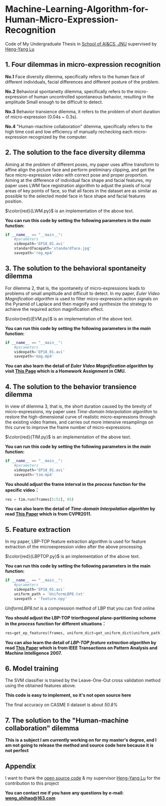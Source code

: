 # Machine-Learning-Algorithm-for-Human-Micro-Expression-Recognition
Code of My Undergraduate Thesis in [School of AI&CS, JNU](http://ai.jiangnan.edu.cn/) supervised by [Heng-Yang Lu](http://iip.nju.edu.cn/index.php/Luhy)
## 1. Four dilemmas in micro-expression recognition
**No.1** Face diversity dilemma, specifically refers to the human face of different individuals, facial differences and different posture of the problem.

**No.2** Behavioral spontaneity dilemma, specifically refers to the micro-expression of human uncontrolled spontaneous behavior, resulting in the amplitude
Small enough to be difficult to detect.

**No.3** Behavior transience dilemma, it refers to the problem of short duration of micro-expression (0.04s ~ 0.3s).

**No.4** "Human-machine collaboration" dilemma, specifically refers to the high time cost and low efficiency of manually rechecking each micro-expression recognized by the computer.

## 2. The solution to the face diversity dilemma
   Aiming at the problem of different poses, my paper uses affine transform to affine align the picture face and perform preliminary clipping, and get the face micro-expression video with correct pose and proper proportion. Aiming at the difference of individual face shape and facial features, my paper uses LWM face registration algorithm to adjust the pixels of local areas of key points of face, so that all faces in the dataset are as similar as possible to the selected model face in face shape and facial features position.
   
$\color{red}{LWM.py}$ is an implementation of the above text.

**You can run this code by setting the following parameters in the *main* function:**
```python
if __name__ == "__main__":
    #parameters
    videopath='EP18_01.avi'
    standardfacepath='standardface.jpg'
    savepath='reg.mp4'
```
## 3. The solution to the behavioral spontaneity dilemma
   For dilemma 2, that is, the spontaneity of micro-expressions leads to problems of small amplitude and difficult to detect. In my paper, *Euler Video Magnification algorithm* is used to filter micro-expression action signals on the Pyramid of Laplace and then magnify and synthesize the strategy to achieve the required action magnification effect.

$\color{red}{EVM.py}$ is an implementation of the above text.

**You can run this code by setting the following parameters in the *main* function:**
```python
if __name__ == "__main__":
    #parameters
    videopath='EP18_01.avi'
    savepath='mag.mp4'
```

**You can also learn the detail of *Euler Video Magnification algorithm* by visit [This Page](https://nbviewer.org/github/yourwanghao/CMUComputationalPhotography/blob/master/class7/notebook7.ipynb) which is a Homework Assignment in **CMU**.**

## 4. The solution to the behavior transience dilemma
In view of dilemma 3, that is, the short duration caused by the brevity of micro-expressions, my paper uses *Time-domain Interpolation algorithm* to restore the high-dimensional curve of realistic micro-expressions through the existing video frames, and carries out more intensive resamplings on this curve to improve the frame number of micro-expressions.

$\color{red}{TIM.py}$ is an implementation of the above text.

**You can run this code by setting the following parameters in the *main* function:**
```python
if __name__ == "__main__":
    #parameters
    videopath='EP18_01.avi'
    savepath='tim.mp4'
```
**You should adjust the frame interval in the *process* function for the specific video：**
```python
res = tim.run(frames[5:51], 85)
```

**You can also learn the detail of *Time-domain Interpolation algorithm* by read [This Paper](https://readpaper.com/pdf-annotate/note?noteId=668667091142946816&pdfId=668666968103038976) which is from CVPR2011.**

## 5. Feature extraction
In my paper, LBP-TOP feature extraction algorithm is used for feature extraction of the microexpression video after the above processing.

$\color{red}{LBPTOP.py}$ is an implementation of the above text.

**You can run this code by setting the following parameters in the main function:**
```python
if __name__ == "__main__":
    #parameters
    videopath='EP18_01.avi'
    uniform_path = 'UniformLBP8.txt'
    savepath = 'feature.npy'
```
*UniformLBP8.txt* is a compression method of LBP that you can find online

**You should adjust the LBP-TOP triorthogonal plane-partitioning scheme in the *process* function for different situations：**
```python
res=get_ep_features(frames, uniform_dict=get_uniform_dict(uniform_path), feature='LBP-TOP',t_times=2, x_times=2, y_times=2)
```

**You can also learn the detail of *LBP-TOP feature extraction algorithm* by read [This Paper](https://readpaper.com/pdf-annotate/note?noteId=676365331706761216&pdfId=4531198178820251649) which is from IEEE Transactions on Pattern Analysis and Machine Intelligence 2007.**

## 6. Model training
The SVM classifier is trained by the Leave-One-Out cross validation method using the obtained features above.

**This code is easy to implement, so it's not open source here**

The final accuracy on CASME II dataset is about *50.8%*

## 7. The solution to the "Human-machine collaboration" dilemma
**This is a subject I am currently working on for my master's degree, and I am not going to release the method and source code here because it is not perfect**

## Appendix
I want to thank the [open source code](https://github.com/zbxytx/Multi_feature_MER) & my supervisor [Heng-Yang Lu](http://iip.nju.edu.cn/index.php/Luhy) for the contribution to this project

**You can contact me if you have any questions by e-mail: weng_shihao@163.com**

